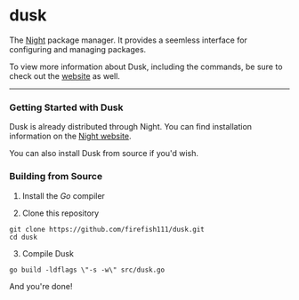 # dusk

The [Night](https://github.com/DynamicSquid/night) package manager. It provides a seemless interface for configuring and managing packages.

To view more information about Dusk, including the commands, be sure to check out the [website](https://night-website.dynamicsquid.repl.co/index.html) as well.

---

### Getting Started with Dusk

Dusk is already distributed through Night. You can find installation information on the [Night website](https://night-website.dynamicsquid.repl.co/index.html).

You can also install Dusk from source if you'd wish.

### Building from Source

1. Install the *Go* compiler

2. Clone this repository

```
git clone https://github.com/firefish111/dusk.git
cd dusk
```

3. Compile Dusk

```
go build -ldflags \"-s -w\" src/dusk.go
```

And you're done!
